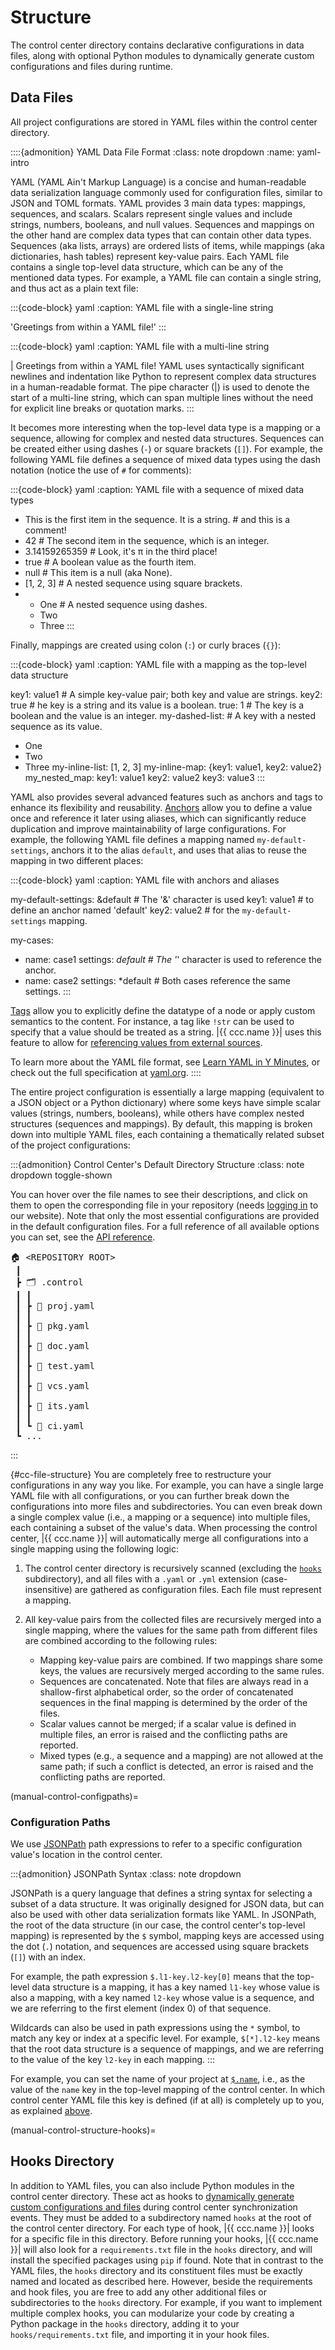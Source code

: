 # Structure

The control center directory contains
declarative configurations in data files,
along with optional Python modules to dynamically
generate custom configurations and files during runtime.


## Data Files

All project configurations are stored in YAML files
within the control center directory.

::::{admonition} YAML Data File Format
:class: note dropdown
:name: yaml-intro

YAML (YAML Ain't Markup Language) is a concise and human-readable data serialization language
commonly used for configuration files,
similar to JSON and TOML formats.
YAML provides 3 main data types: mappings, sequences, and scalars.
Scalars represent single values and include strings, numbers, booleans, and null values.
Sequences and mappings on the other hand are complex data types that can contain other data types.
Sequences (aka lists, arrays) are ordered lists of items, while mappings (aka dictionaries, hash tables)
represent key-value pairs. Each YAML file contains a single top-level data structure,
which can be any of the mentioned data types.
For example, a YAML file can contain a single string,
and thus act as a plain text file:

:::{code-block} yaml
:caption: YAML file with a single-line string

'Greetings from within a YAML file!'
:::

:::{code-block} yaml
:caption: YAML file with a multi-line string

|
  Greetings from within a YAML file!
  YAML uses syntactically significant newlines and indentation like Python
  to represent complex data structures in a human-readable format.
  The pipe character (|) is used to denote the start of a multi-line string,
  which can span multiple lines without the need for explicit line breaks
  or quotation marks.
:::

It becomes more interesting when the top-level data type is a mapping or a sequence,
allowing for complex and nested data structures.
Sequences can be created either using dashes (`-`) or square brackets (`[]`).
For example, the following YAML file defines a sequence of mixed data types
using the dash notation (notice the use of `#` for comments):

:::{code-block} yaml
:caption: YAML file with a sequence of mixed data types

- This is the first item in the sequence. It is a string.  # and this is a comment!
- 42             # The second item in the sequence, which is an integer.
- 3.14159265359  # Look, it's π in the third place!
- true           # A boolean value as the fourth item.
- null           # This item is a null (aka None).
- [1, 2, 3]      # A nested sequence using square brackets.
- - One          # A nested sequence using dashes.
  - Two
  - Three
:::

Finally, mappings are created using colon (`:`) or curly braces (`{}`):

:::{code-block} yaml
:caption: YAML file with a mapping as the top-level data structure

key1: value1     # A simple key-value pair; both key and value are strings.
key2: true       # he key is a string and its value is a boolean.
true: 1          # The key is a boolean and the value is an integer.
my-dashed-list:  # A key with a nested sequence as its value.
  - One
  - Two
  - Three
my-inline-list: [1, 2, 3]
my-inline-map: {key1: value1, key2: value2}
my_nested_map:
  key1: value1
  key2: value2
  key3: value3
:::

YAML also provides several advanced features such as anchors and tags
to enhance its flexibility and reusability.
[Anchors](https://yaml.org/spec/1.2.2/#3222-anchors-and-aliases)
allow you to define a value once and reference it later using aliases,
which can significantly reduce duplication and improve maintainability of large configurations.
For example, the following YAML file defines a mapping
named `my-default-settings`, anchors it to the alias `default`,
and uses that alias to reuse the mapping in two different places:

:::{code-block} yaml
:caption: YAML file with anchors and aliases

my-default-settings: &default  # The '&' character is used
  key1: value1                 # to define an anchor named 'default'
  key2: value2                 # for the `my-default-settings` mapping.

my-cases:
  - name: case1
    settings: *default         # The '*' character is used to reference the anchor.
  - name: case2
    settings: *default         # Both cases reference the same settings.
:::

[Tags](https://yaml.org/spec/1.2.2/#tags) allow you to explicitly define the datatype of a node
or apply custom semantics to the content.
For instance, a tag like `!str` can be used to specify
that a value should be treated as a string.
|{{ ccc.name }}| uses this feature to allow for
[referencing values from external sources](#cc-inheritance).

To learn more about the YAML file format,
see [Learn YAML in Y Minutes](https://learnxinyminutes.com/docs/yaml/), or check out the
full specification at [yaml.org](https://yaml.org/spec/1.2.2/).
::::

The entire project configuration is essentially a large mapping
(equivalent to a JSON object or a Python dictionary)
where some keys have simple scalar values (strings, numbers, booleans),
while others have complex nested structures (sequences and mappings).
By default, this mapping is broken down into multiple YAML files,
each containing a thematically related subset of the project configurations:

:::{admonition} Control Center's Default Directory Structure
:class: note dropdown toggle-shown

You can hover over the file names to see their descriptions,
and click on them to open the corresponding file
in your repository (needs [logging in](#help-website-login) to our website).
Note that only the most essential configurations are provided in the default configuration files.
For a full reference of all available options you can set,
see the [API reference](#api).

<pre>
🏠 <a class="user-link-repo-tree" title="Repository Root Directory">&lt;REPOSITORY ROOT&gt;</a>
 ┃
 ┣ 🗂 <a class="user-link-repo-cc" title="Control Center Directory">.control</a>
 ┃ ┃
 ┃ ┣ 📄 <a class="user-link-repo-cc-proj" title="Main Project Configurations">proj.yaml</a>
 ┃ ┃
 ┃ ┣ 📄 <a class="user-link-repo-cc-pkg" title="Package Configurations">pkg.yaml</a>
 ┃ ┃
 ┃ ┣ 📄 <a class="user-link-repo-cc-doc" title="Documentation Configurations">doc.yaml</a>
 ┃ ┃
 ┃ ┣ 📄 <a class="user-link-repo-cc-test" title="Test Suite Configurations">test.yaml</a>
 ┃ ┃
 ┃ ┣ 📄 <a class="user-link-repo-cc-vcs" title="Version Control System Configurations">vcs.yaml</a>
 ┃ ┃
 ┃ ┣ 📄 <a class="user-link-repo-cc-its" title="Issue Tracking System Configurations">its.yaml</a>
 ┃ ┃
 ┃ ┗ 📄 <a class="user-link-repo-cc-ci" title="Workflow Configurations">ci.yaml</a>
 ┗ ...
</pre>

:::

{#cc-file-structure}
You are completely free to restructure your configurations in any way you like.
For example, you can have a single large YAML file with all configurations,
or you can further break down the configurations into more files and subdirectories.
You can even break down a single complex value (i.e., a mapping or a sequence)
into multiple files, each containing a subset of the value's data.
When processing the control center, |{{ ccc.name }}| will automatically merge all configurations
into a single mapping using the following logic:

1. The control center directory is recursively scanned
   (excluding the [`hooks`](#manual-control-structure-hooks) subdirectory),
   and all files with a `.yaml` or `.yml` extension (case-insensitive)
   are gathered as configuration files. Each file must represent a mapping.
2. All key-value pairs from the collected files are recursively merged
   into a single mapping, where the values for the same path from different files
   are combined according to the following rules:

   - Mapping key-value pairs are combined. If two mappings share some keys,
     the values are recursively merged according to the same rules.
   - Sequences are concatenated.
     Note that files are always read in a shallow-first alphabetical order,
     so the order of concatenated sequences in the final mapping
     is determined by the order of the files.
   - Scalar values cannot be merged;
     if a scalar value is defined in multiple files,
     an error is raised and the conflicting paths are reported.
   - Mixed types (e.g., a sequence and a mapping) are not allowed at the same path;
     if such a conflict is detected, an error is raised and the conflicting paths are reported.


(manual-control-configpaths)=
### Configuration Paths

We use [JSONPath](https://datatracker.ietf.org/doc/html/rfc9535) path expressions
to refer to a specific configuration value's location in the control center.

:::{admonition} JSONPath Syntax
:class: note dropdown

JSONPath is a query language that defines a string syntax
for selecting a subset of a data structure.
It was originally designed for JSON data,
but can also be used with other data serialization formats like YAML.
In JSONPath, the root of the data structure
(in our case, the control center's top-level mapping)
is represented by the `$` symbol,
mapping keys are accessed using the dot (`.`) notation,
and sequences are accessed using square brackets (`[]`) with an index.

For example, the path expression `$.l1-key.l2-key[0]`
means that the top-level data structure is a mapping,
it has a key named `l1-key` whose value is also a mapping,
with a key named `l2-key` whose value is a sequence,
and we are referring to the first element (index 0) of that sequence.

Wildcards can also be used in path expressions using the `*` symbol,
to match any key or index at a specific level.
For example, `$[*].l2-key` means that the root data structure is a sequence
of mappings, and we are referring to the value of the key `l2-key` in each mapping.
:::

For example, you can set the name of your project at [`$.name`](#ccc-name),
i.e., as the value of the `name` key in the top-level mapping of the control center.
In which control center YAML file this key is defined (if at all) is completely up to you,
as explained [above](#cc-file-structure).


(manual-control-structure-hooks)=
## Hooks Directory

In addition to YAML files,
you can also include Python modules in the control center directory.
These act as hooks to [dynamically generate custom configurations and files](#cc-hooks)
during control center synchronization events.
They must be added to a subdirectory named `hooks`
at the root of the control center directory.
For each type of hook, |{{ ccc.name }}| looks for a specific file in this directory.
Before running your hooks, |{{ ccc.name }}| will also look for a `requirements.txt` file
in the `hooks` directory, and will install the specified packages using `pip` if found.
Note that in contrast to the YAML files,
the `hooks` directory and its constituent files
must be exactly named and located as described here.
However, beside the requirements and hook files,
you are free to add any other additional files or subdirectories to the `hooks` directory.
For example, if you want to implement multiple complex hooks,
you can modularize your code by creating a Python package in the `hooks` directory,
adding it to your `hooks/requirements.txt` file,
and importing it in your hook files.
